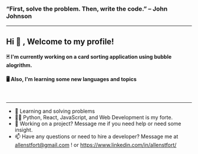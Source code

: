 <h3>“First, solve the problem. Then, write the code.” – John Johnson</h3>

<hr>
<h2>Hi 👋 , Welcome to my profile!</h2>
<h4>  🃏 I'm currently working on a card sorting application using bubble alogrithm. </h4>
<h4>  🖥  Also, I'm learning some new languages and topics </h4>
<br>
<hr>

- 📝 Learning and solving problems
- 👨‍💻 Python, React, JavaScript, and Web Development is my forte.
- 📝 Working on a project? Message me if you need help or need some insight.
- 📫 Have any questions or need to hire a developer? Message me at allenstfort@gmail.com ! or https://www.linkedin.com/in/allenstfort/
